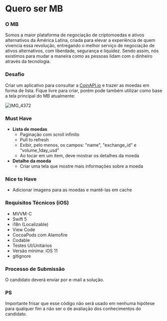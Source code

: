 # Quero ser MB

### **O MB**
Somos a maior plataforma de negociação de criptomoedas e ativos alternativos da América Latina, criada para elevar a experiência de quem vivencia essa revolução, entregando o melhor serviço de negociação de ativos alternativos, com liberdade, segurança e liquidez. Sendo assim, nós existimos para mudar a maneira como as pessoas lidam com o dinheiro através da tecnologia.

### **Desafio**
Criar um aplicativo para consultar a [CoinAPI.io](https://docs.coinapi.io/#list-all-exchanges) e trazer as moedas em forma de lista. Fique livre para criar, porém pode também utilizar como base a tela principal do MB atualmente:

![IMG_4372](https://user-images.githubusercontent.com/63304092/99259853-62088e80-27f9-11eb-8563-57e86a37c41e.PNG)

### **Must Have**
-   **Lista de moedas**
	- Paginação com scroll infinito
    - Pull to refresh
    - Exibir, pelo menos, os campos: "name", "exchange_id" e "volume_1day_usd"
    - Ao tocar em um item, deve mostrar os detalhes da moeda
-   **Detalhe da moeda**
    - Criar uma tela que mostre mais informações sobre a moeda

### **Nice to Have**
- Adicionar imagens para as moedas e mantê-las em cache

### **Requisitos Técnicos (iOS)**
- MVVM-C
- Swift 5
- i18n (Localizable)
- View Code
- CocoaPods com Alamofire
- Codable
- Testes UI/Unitários
- Versão mínima: iOS 11
- gitignore

### **Processo de Submissão**
O candidato deverá enviar por e-mail a solução.

### **PS**
Importante frisar que esse código não será usado em nenhuma hipótese para qualquer fim a não ser o de avaliação dos conhecimentos do candidato.
